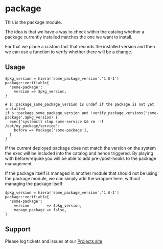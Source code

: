 package
=======

This is the package module.


The idea is that we have a way to check within the catalog whether a package currently installed matches the one we want to install.

For that we place a custom fact that records the installed version and then we can use a function to verify whether there will be a change.

Usage
-----

```
$pkg_version = hiera('some_package_version','1.0-1')
package::verifiable{
  'some-package':
    version => $pkg_version,
}

# $::package_some_package_version is undef if the package is not yet installed
if $::package_some_package_version and !verify_package_versions('some-package',$pkg_version) {
  exec{'systemctl stop some-service && rm -rf /opt/my_package/service':
    before => Package['some-package'],
  }
}
```

If the current deployed package does not match the version on the system the exec will be included into the catalog and hence triggered. By playing with before/require you will be able to add pre-/post-hooks to the package management.

If the package itself is managed in another module that should not be using the package module, we can simply add the wrapper here, without managing the package itself:

```
$pkg_version = hiera('some_package_version','1.0-1')
package::verifiable{
  'some-package':
    version        => $pkg_version,
    manage_package => false,
}
```

Support
-------

Please log tickets and issues at our [Projects site](https://gitlab.swisscloud.io/puppet-osbase/package)